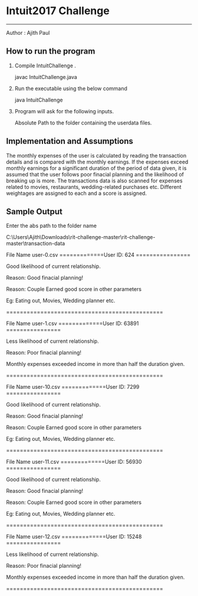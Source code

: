 # Intuit2017 Challenge
______________________________
Author : Ajith Paul

How to run the program
----------
1. Compile IntuitChallenge .

	javac IntuitChallenge.java 

2. Run the executable using the below command

	java IntuitChallenge

3. Program will ask for the following inputs.

	Absolute Path to the folder containing the userdata files.
  
Implementation and Assumptions
----------------
The monthly expenses of the user is calculated by reading the transaction details and is compared with the monthly earnings. If the expenses exceed monthly earnings for a significant duration of the period of data given, it is assumed that the user follows poor finacial planning and the likelihood of breaking up is more.
The transactions data is also scanned for expenses related to movies, restaurants, wedding-related purchases etc. Different weightages are assigned to each and a score is assigned.
  
  Sample Output
-----------------------
Enter the abs path to the folder name

C:\\Users\\Ajith\\Downloads\\rit-challenge-master\\rit-challenge-master\\transaction-data

File Name user-0.csv
=============User ID: 624 ================

Good likelihood of current relationship.

Reason: Good finacial planning!

Reason: Couple Earned good score in other parameters

Eg: Eating out, Movies, Wedding planner etc.

\==============================================

File Name user-1.csv
=============User ID: 63891 ================

Less likelihood of current relationship.

Reason: Poor finacial planning!

Monthly expenses exceeded income in more than half the duration given.

\==============================================

File Name user-10.csv
=============User ID: 7299 ================

Good likelihood of current relationship.

Reason: Good finacial planning!

Reason: Couple Earned good score in other parameters

Eg: Eating out, Movies, Wedding planner etc.

\==============================================

File Name user-11.csv
=============User ID: 56930 ================

Good likelihood of current relationship.

Reason: Good finacial planning!

Reason: Couple Earned good score in other parameters

Eg: Eating out, Movies, Wedding planner etc.

\==============================================

File Name user-12.csv
=============User ID: 15248 ================

Less likelihood of current relationship.

Reason: Poor finacial planning!

Monthly expenses exceeded income in more than half the duration given.

\==============================================
